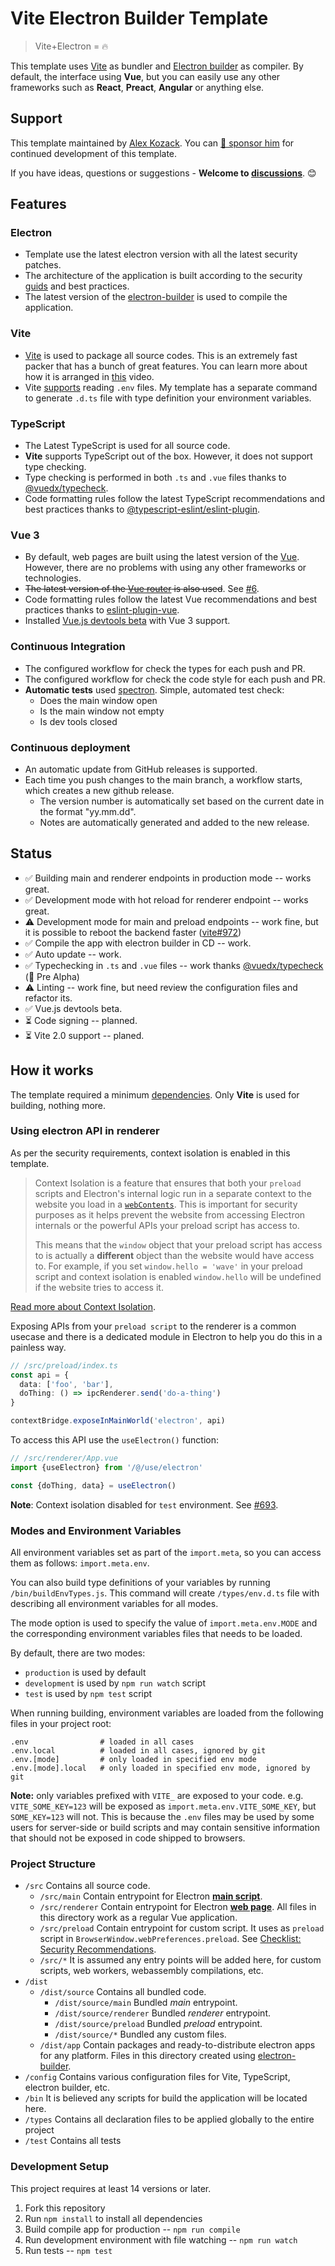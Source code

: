 # Vite Electron Builder Template

> Vite+Electron = 🔥

This template uses [Vite](https://github.com/vitejs/vite/) as bundler and [Electron builder](https://www.electron.build/) as compiler. By default, the interface using **Vue**, but you can easily use any other frameworks such as **React**, **Preact**, **Angular** or anything else.

## Support
This template maintained by [Alex Kozack](https://github.com/cawa-93/). You can [💖 sponsor him](https://www.patreon.com/Kozack) for continued development of this template.

If you have ideas, questions or suggestions - **Welcome to [discussions](https://github.com/cawa-93/vite-electron-builder/discussions)**. 😊

## Features

### Electron
- Template use the latest electron version with all the latest security patches.
- The architecture of the application is built according to the security [guids](https://www.electronjs.org/docs/tutorial/security) and best practices.
- The latest version of the [electron-builder](https://www.electron.build/) is used to compile the application.
### Vite
- [Vite](https://github.com/vitejs/vite/) is used to package all source codes. This is an extremely fast packer that has a bunch of great features. You can learn more about how it is arranged in [this](https://youtu.be/xXrhg26VCSc) video.
- Vite [supports](https://github.com/vitejs/vite/#modes-and-environment-variables) reading `.env` files. My template has a separate command to generate `.d.ts` file with type definition your environment variables.
### TypeScript
- The Latest TypeScript is used for all source code. 
- **Vite** supports TypeScript out of the box. However, it does not support type checking.
- Type checking is performed in both `.ts` and `.vue` files thanks to [@vuedx/typecheck](https://github.com/znck/vue-developer-experience/tree/master/packages/typecheck).
- Code formatting rules follow the latest TypeScript recommendations and best practices thanks to [@typescript-eslint/eslint-plugin](https://www.npmjs.com/package/@typescript-eslint/eslint-plugin).
### Vue 3
- By default, web pages are built using the latest version of the [Vue](https://github.com/vuejs/vue-next). However, there are no problems with using any other frameworks or technologies.
- ~~The latest version of the [Vue router](https://github.com/vuejs/vue-router-next) is also used~~. See [#6](https://github.com/cawa-93/vite-electron-builder/pull/6).
- Code formatting rules follow the latest Vue recommendations and best practices thanks to [eslint-plugin-vue](https://github.com/vuejs/eslint-plugin-vue).
- Installed [Vue.js devtools beta](https://chrome.google.com/webstore/detail/vuejs-devtools/ljjemllljcmogpfapbkkighbhhppjdbg) with Vue 3 support.
### Continuous Integration
- The configured workflow for check the types for each push and PR.
- The configured workflow for check the code style for each push and PR.
- **Automatic tests** used [spectron](https://www.electronjs.org/spectron). Simple, automated test check:
  - Does the main window open
  - Is the main window not empty
  - Is dev tools closed
### Continuous deployment
- An automatic update from GitHub releases is supported.
- Each time you push changes to the main branch, a workflow starts, which creates a new github release.
  - The version number is automatically set based on the current date in the format "yy.mm.dd".
  - Notes are automatically generated and added to the new release.

## Status
- ✅ Building main and renderer endpoints in production mode -- works great.
- ✅ Development mode with hot reload for renderer endpoint -- works great.
- ⚠ Development mode for main and preload endpoints -- work fine, but it is possible to reboot the backend faster ([vite#972](https://github.com/vitejs/vite/issues/972))
- ✅ Compile the app with electron builder in CD -- work.
- ✅ Auto update -- work.
- ✅ Typechecking in `.ts` and `.vue` files -- work thanks [@vuedx/typecheck](https://github.com/znck/vue-developer-experience/tree/master/packages/typecheck) (🚨 Pre Alpha)
- ⚠ Linting -- work fine, but need review the configuration files and refactor its.
- ✅ Vue.js devtools beta.
- ⏳ Code signing -- planned.
- ⏳ Vite 2.0 support -- planed.

## How it works
The template required a minimum [dependencies](https://github.com/cawa-93/vite-electron-builder/blob/main/package.json). Only **Vite** is used for building, nothing more.

### Using electron API in renderer
As per the security requirements, context isolation is enabled in this template.
> Context Isolation is a feature that ensures that both your `preload` scripts and Electron's internal logic run in a separate context to the website you load in a [`webContents`](https://github.com/electron/electron/blob/master/docs/api/web-contents.md).  This is important for security purposes as it helps prevent the website from accessing Electron internals or the powerful APIs your preload script has access to.
>
> This means that the `window` object that your preload script has access to is actually a **different** object than the website would have access to.  For example, if you set `window.hello = 'wave'` in your preload script and context isolation is enabled `window.hello` will be undefined if the website tries to access it.

[Read more about Context Isolation](https://github.com/electron/electron/blob/master/docs/tutorial/context-isolation.md).

Exposing APIs from your `preload script` to the renderer is a common usecase and there is a dedicated module in Electron to help you do this in a painless way.
```ts
// /src/preload/index.ts
const api = {
  data: ['foo', 'bar'],
  doThing: () => ipcRenderer.send('do-a-thing')
}

contextBridge.exposeInMainWorld('electron', api)
```

To access this API use the `useElectron()` function:
```ts
// /src/renderer/App.vue
import {useElectron} from '/@/use/electron'

const {doThing, data} = useElectron()
```

**Note**: Context isolation disabled for `test` environment. See [#693](https://github.com/electron-userland/spectron/issues/693#issuecomment-747872160).

### Modes and Environment Variables
All environment variables set as part of the `import.meta`, so you can access them as follows: `import.meta.env`. 

You can also build type definitions of your variables by running `/bin/buildEnvTypes.js`. This command will create `/types/env.d.ts` file with describing all environment variables for all modes.

The mode option is used to specify the value of `import.meta.env.MODE` and the corresponding environment variables files that needs to be loaded.

By default, there are two modes:
  - `production` is used by default
  - `development` is used by `npm run watch` script
  - `test` is used by `npm test` script

When running building, environment variables are loaded from the following files in your project root:

```
.env                # loaded in all cases
.env.local          # loaded in all cases, ignored by git
.env.[mode]         # only loaded in specified env mode
.env.[mode].local   # only loaded in specified env mode, ignored by git
```

**Note:** only variables prefixed with `VITE_` are exposed to your code. e.g. `VITE_SOME_KEY=123` will be exposed as `import.meta.env.VITE_SOME_KEY`, but `SOME_KEY=123` will not. This is because the `.env` files may be used by some users for server-side or build scripts and may contain sensitive information that should not be exposed in code shipped to browsers.

### Project Structure
- `/src`
  Contains all source code.
  - `/src/main` 
  Contain entrypoint for Electron [**main script**](https://www.electronjs.org/docs/tutorial/quick-start#create-the-main-script-file).
  - `/src/renderer` 
    Contain entrypoint for Electron [**web page**](https://www.electronjs.org/docs/tutorial/quick-start#create-a-web-page). All files in this directory work as a regular Vue application.
  - `/src/preload` 
    Contain entrypoint for custom script. It uses as `preload` script in `BrowserWindow.webPreferences.preload`. See [Checklist: Security Recommendations](https://www.electronjs.org/docs/tutorial/security#2-do-not-enable-nodejs-integration-for-remote-content).
  - `/src/*` It is assumed any entry points will be added here, for custom scripts, web workers, webassembly compilations, etc.
- `/dist` 
  - `/dist/source`
  Contains all bundled code.
    - `/dist/source/main` Bundled *main* entrypoint.
    - `/dist/source/renderer` Bundled *renderer* entrypoint.
    - `/dist/source/preload` Bundled *preload* entrypoint.
    - `/dist/source/*` Bundled any custom files.
  - `/dist/app`
  Contain packages and ready-to-distribute electron apps for any platform. Files in this directory created using [electron-builder](https://www.electron.build/).
- `/config`
  Contains various configuration files for Vite, TypeScript, electron builder, etc.
- `/bin`
  It is believed any scripts for build the application will be located here.
- `/types` 
  Contains all declaration files to be applied globally to the entire project
- `/test`
  Contains all tests

### Development Setup
This project requires at least 14 versions or later.
1. Fork this repository
1. Run `npm install` to install all dependencies
1. Build compile app for production -- `npm run compile`
1. Run development environment with file watching -- `npm run watch`
1. Run tests -- `npm test`
